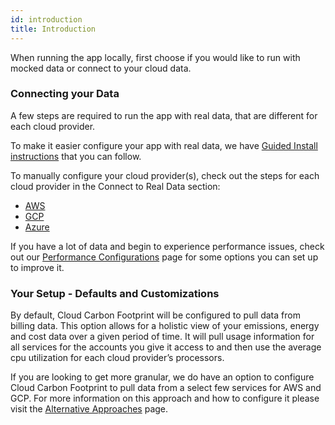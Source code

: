 ```yaml
---
id: introduction
title: Introduction
---
```


When running the app locally, first choose if you would like to run with mocked data or connect to your cloud data.

### Connecting your Data

A few steps are required to run the app with real data, that are different for each cloud provider. 

To make it easier configure your app with real data, we have [Guided Install instructions](getting-started#guided-install) that you can follow.   

To manually configure your cloud provider(s), check out the steps for each cloud provider in the Connect to Real Data section:

- [AWS](aws)
- [GCP](gcp)
- [Azure](azure)

If you have a lot of data and begin to experience performance issues, check out our [Performance Configurations](performance-configurations) page for some options you can set up to improve it.

### Your Setup - Defaults and Customizations

By default, Cloud Carbon Footprint will be configured to pull data from billing data. This option allows for a holistic view of your emissions, energy and cost data over a given period of time. It will pull usage information for all services for the accounts you give it access to and then use the average cpu utilization for each cloud provider’s processors.

If you are looking to get more granular, we do have an option to configure Cloud Carbon Footprint to pull data from a select few services for AWS and GCP. For more information on this approach and how to configure it please visit the [Alternative Approaches](alternative-data-approaches) page.
